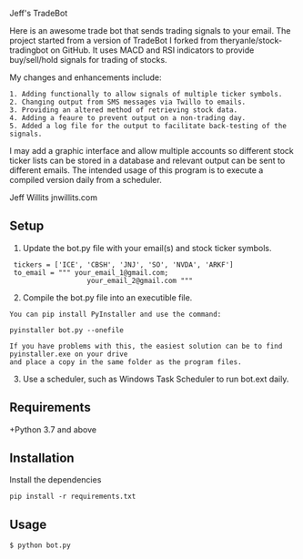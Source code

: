 
Jeff's TradeBot

Here is an awesome trade bot that sends trading signals to your email. The project started from a
version of TradeBot I forked from theryanle/stock-tradingbot on GitHub. It uses MACD and RSI
indicators to provide buy/sell/hold signals for trading of stocks.

My changes and enhancements include:

    1. Adding functionally to allow signals of multiple ticker symbols.
    2. Changing output from SMS messages via Twillo to emails.
    3. Providing an altered method of retrieving stock data.
    4. Adding a feaure to prevent output on a non-trading day.
    5. Added a log file for the output to facilitate back-testing of the signals.

I may add a graphic interface and allow multiple accounts so different stock ticker lists can be
stored in a database and relevant output can be sent to different emails. The intended usage of
this program is to execute a compiled version daily from a scheduler.

Jeff Willits  jnwillits.com



## Setup
1. Update the bot.py file with your email(s) and stock ticker symbols.
```
 tickers = ['ICE', 'CBSH', 'JNJ', 'SO', 'NVDA', 'ARKF']
 to_email = """ your_email_1@gmail.com;
                   your_email_2@gmail.com """ 
```
2. Compile the bot.py file into an executible file.
```
You can pip install PyInstaller and use the command:

pyinstaller bot.py --onefile

If you have problems with this, the easiest solution can be to find pyinstaller.exe on your drive
and place a copy in the same folder as the program files.

```
3. Use a scheduler, such as Windows Task Scheduler to run bot.ext daily.




## Requirements
+Python 3.7 and above



## Installation
Install the dependencies
```
pip install -r requirements.txt
```


## Usage
```
$ python bot.py
```

